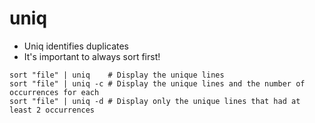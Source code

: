 # uniq

- Uniq identifies duplicates
- It's important to always sort first!

```shell
sort "file" | uniq    # Display the unique lines
sort "file" | uniq -c # Display the unique lines and the number of occurrences for each
sort "file" | uniq -d # Display only the unique lines that had at least 2 occurrences
```
